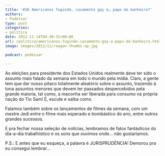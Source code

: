 ```yaml
---
title: '#16 Americanos fugindo, casamento gay e… papo de banheiro?'
authors:
- Podeixar
type: post
categories:
- politica
date: 2012-11-14T04:30:31+00:00
url: /politica/americanos-fugindo-casamento-gay-e-papo-de-banheiro.html
image: images/2012/11/reagan-thumbs-up.jpg

podcast: podeixar

---
```

As eleições para presidente dos Estados Unidos realmente deve ter sido o assunto mais falado da semana em todo o mundo pela mídia. Claro, a gente tem que dar nosso pitaco totalmente aleatório sobre o assunto, trazendo à tona assuntos menores que devem ter passados despercebidos pela grande maioria, tal como, a maconha ser liberada para consumo na própria nação do Tio Sam! É, escute e saiba como.

Falamos também sobre os lançamentos de filmes da semana, com um mestre Jedi entre o filme mais esperado e bombástico do ano, entre outros grandes sucessos.

E pra fechar nossa seleção de notícias, lembramos de fatos fantásticos do dia-a-dia trabalhístico e os sons que ouvimos onde&#8230; não gostaríamos.

P.S.: E antes que eu esqueça, a palavra é JURISPRUDÊNCIA! Demorou pra eu consegui lembrar&#8230;